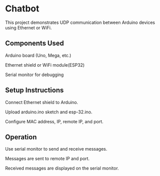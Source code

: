 # Chatbot
This project demonstrates UDP communication between Arduino devices using Ethernet or WiFi.
## Components Used
Arduino board (Uno, Mega, etc.)

Ethernet shield or WiFi module(ESP32)

Serial monitor for debugging

## Setup Instructions
Connect Ethernet shield to Arduino.

Upload arduino.ino sketch and esp-32.ino.

Configure MAC address, IP, remote IP, and port.

## Operation
Use serial monitor to send and receive messages.

Messages are sent to remote IP and port.

Received messages are displayed on the serial monitor.
